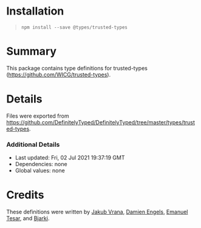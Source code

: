 # Installation

> `npm install --save @types/trusted-types`

# Summary

This package contains type definitions for trusted-types (https://github.com/WICG/trusted-types).

# Details

Files were exported from https://github.com/DefinitelyTyped/DefinitelyTyped/tree/master/types/trusted-types.

### Additional Details

* Last updated: Fri, 02 Jul 2021 19:37:19 GMT
* Dependencies: none
* Global values: none

# Credits

These definitions were written
by [Jakub Vrana](https://github.com/vrana), [Damien Engels](https://github.com/engelsdamien), [Emanuel Tesar](https://github.com/siegrift),
and [Bjarki](https://github.com/bjarkler).
